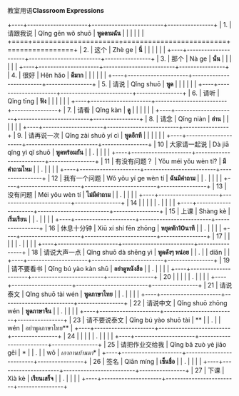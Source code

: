 教室用语**Classroom Expressions**

+----+---------------------+-------------------------+----------------+
| 1. | 请跟我说            | Qǐng gēn wǒ shuō        | **พูดตามฉัน**    |
|    |                     |                         |                |
+====+=====================+=========================+================+
| 2. | 这个                | Zhè ge                  | **นี่**          |
|    |                     |                         |                |
+----+---------------------+-------------------------+----------------+
| 3. | 那个                | Nà ge                   | **นั่น**         |
|    |                     |                         |                |
+----+---------------------+-------------------------+----------------+
| 4. | 很好                | Hěn hǎo                 | **ดีมาก**       |
|    |                     |                         |                |
+----+---------------------+-------------------------+----------------+
| 5. | 请说                | Qǐng shuō               | **พูด**         |
|    |                     |                         |                |
+----+---------------------+-------------------------+----------------+
| 6. | 请听                | Qǐng tīng               | **ฟัง**         |
|    |                     |                         |                |
+----+---------------------+-------------------------+----------------+
| 7. | 请看                | Qǐng kàn                | **ดู**          |
|    |                     |                         |                |
+----+---------------------+-------------------------+----------------+
| 8. | 请念                | Qǐng niàn               | **อ่าน**        |
|    |                     |                         |                |
+----+---------------------+-------------------------+----------------+
| 9. | 请再说一次          | Qǐng zài shuō yí cì     | **พูดอีกที**      |
|    |                     |                         |                |
+----+---------------------+-------------------------+----------------+
| 10 | 大家请一起说        | Dà jiā qǐng yì qǐ shuō  | **พูดพร้อมกัน**   |
| .  |                     |                         |                |
+----+---------------------+-------------------------+----------------+
| 11 | 有没有问题？        | Yǒu méi yǒu wèn tí?     | **มีคำถามไหม**  |
| .  |                     |                         |                |
+----+---------------------+-------------------------+----------------+
| 12 | 我有一个问题        | Wǒ yǒu yí ge wèn tí     | **ฉันมีคำถาม**   |
| .  |                     |                         |                |
+----+---------------------+-------------------------+----------------+
| 13 | 没有问题            | Méi yǒu wèn tí          | **ไม่มีคำถาม**   |
| .  |                     |                         |                |
+----+---------------------+-------------------------+----------------+
| 14 |                     |                         |                |
| .  |                     |                         |                |
+----+---------------------+-------------------------+----------------+
| 15 | 上课                | Shàng kè                | **เริ่มเรียน**    |
| .  |                     |                         |                |
+----+---------------------+-------------------------+----------------+
| 16 | 休息十分钟          | Xiū xí shí fēn zhōng    | **หยุดพัก10นาที** |
| .  |                     |                         |                |
+----+---------------------+-------------------------+----------------+
| 17 |                     |                         |                |
| .  |                     |                         |                |
+----+---------------------+-------------------------+----------------+
| 18 | 请说大声一点        | Qǐng shuō dà shēng yì   | **พูดดังๆ หน่อย** |
| .  |                     | diǎn                    |                |
+----+---------------------+-------------------------+----------------+
| 19 | 请不要看书          | Qǐng bú yào kàn shū     | **อย่าดูหนังสือ**  |
| .  |                     |                         |                |
+----+---------------------+-------------------------+----------------+
| 20 |                     |                         |                |
| .  |                     |                         |                |
+----+---------------------+-------------------------+----------------+
| 21 | 请说泰文            | Qǐng shuō tài wén       | **พูดภาษาไทย**  |
| .  |                     |                         |                |
+----+---------------------+-------------------------+----------------+
| 22 | 请说中文            | Qǐng shuō zhōng wén     | **พูดภาษาจีน**   |
| .  |                     |                         |                |
+----+---------------------+-------------------------+----------------+
| 23 | 请不要说泰文        | Qǐng bú yào shuō tài    | **             |
| .  |                     | wén                     | อย่าพูดภาษาไทย** |
+----+---------------------+-------------------------+----------------+
| 24 |                     |                         |                |
| .  |                     |                         |                |
+----+---------------------+-------------------------+----------------+
| 25 | 请把作业交给我      | Qǐng bǎ zuò yè jiāo gěi | *              |
| .  |                     | wǒ                      | *เอากานบ้านมา** |
+----+---------------------+-------------------------+----------------+
| 26 | 签名                | Qiān míng               | **เซ็นชื่อ**      |
| .  |                     |                         |                |
+----+---------------------+-------------------------+----------------+
| 27 | 下课                | Xià kè                  | **เรียนเสร็จ**   |
| .  |                     |                         |                |
+----+---------------------+-------------------------+----------------+
